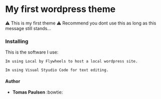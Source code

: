 # My first wordpress theme
:warning: This is my first theme :warning:
Recommend you dont use this as long as this message still stands...

### Installing
This is the software I use:
```
Im using Local by Flywheels to host a local wordpress site.

Im using Visual Styudio Code for text editing.
```

#### Author
* **Tomas Paulsen** :bowtie:

